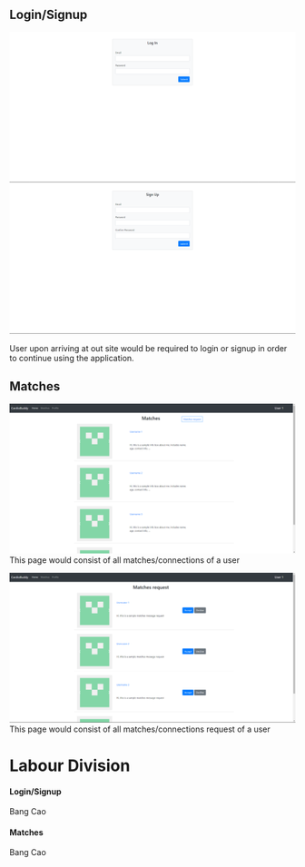 ## Login/Signup

![login](./img/login.png)
![signup](./img/signup.png)

User upon arriving at out site would be required to login or signup in order to continue using the application.

## Matches

![matches](./img/matches.png)
This page would consist of all matches/connections of a user

![matches](./img/matchRequest.png)
This page would consist of all matches/connections request of a user

# Labour Division

#### Login/Signup

Bang Cao

#### Matches

Bang Cao
